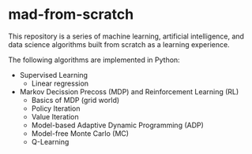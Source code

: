 # mad-from-scratch
This repository is a series of machine learning, artificial intelligence, and data science algorithms built from scratch as a learning experience.

The following algorithms are implemented in Python:

- Supervised Learning
	- Linear regression
- Markov Decission Precoss (MDP) and Reinforcement Learning (RL)
	- Basics of MDP (grid world)
	- Policy Iteration
	- Value Iteration
	- Model-based Adaptive Dynamic Programming (ADP)
	- Model-free Monte Carlo (MC)
	- Q-Learning
